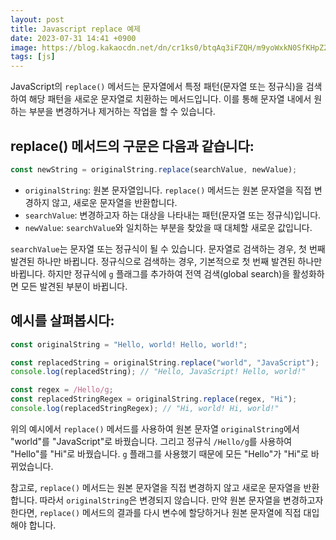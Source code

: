 ```yaml
---
layout: post
title: Javascript replace 예제
date: 2023-07-31 14:41 +0900
image: https://blog.kakaocdn.net/dn/cr1ks0/btqAq3iFZQH/m9yoWxkN0SfKHpZ2MnfyKk/img.png
tags: [js]
---
```

JavaScript의 `replace()` 메서드는 문자열에서 특정 패턴(문자열 또는 정규식)을 검색하여 해당 패턴을 새로운 문자열로 치환하는 메서드입니다. 이를 통해 문자열 내에서 원하는 부분을 변경하거나 제거하는 작업을 할 수 있습니다.

## replace() 메서드의 구문은 다음과 같습니다:

```javascript
const newString = originalString.replace(searchValue, newValue);
```

- `originalString`: 원본 문자열입니다. `replace()` 메서드는 원본 문자열을 직접 변경하지 않고, 새로운 문자열을 반환합니다.
- `searchValue`: 변경하고자 하는 대상을 나타내는 패턴(문자열 또는 정규식)입니다.
- `newValue`: `searchValue`와 일치하는 부분을 찾았을 때 대체할 새로운 값입니다.

`searchValue`는 문자열 또는 정규식이 될 수 있습니다. 문자열로 검색하는 경우, 첫 번째 발견된 하나만 바뀝니다. 정규식으로 검색하는 경우, 기본적으로 첫 번째 발견된 하나만 바뀝니다. 하지만 정규식에 `g` 플래그를 추가하여 전역 검색(global search)을 활성화하면 모든 발견된 부분이 바뀝니다.

## 예시를 살펴봅시다:

```javascript
const originalString = "Hello, world! Hello, world!";

const replacedString = originalString.replace("world", "JavaScript");
console.log(replacedString); // "Hello, JavaScript! Hello, world!"

const regex = /Hello/g;
const replacedStringRegex = originalString.replace(regex, "Hi");
console.log(replacedStringRegex); // "Hi, world! Hi, world!"
```

위의 예시에서 `replace()` 메서드를 사용하여 원본 문자열 `originalString`에서 "world"를 "JavaScript"로 바꿨습니다. 그리고 정규식 `/Hello/g`를 사용하여 "Hello"를 "Hi"로 바꿨습니다. `g` 플래그를 사용했기 때문에 모든 "Hello"가 "Hi"로 바뀌었습니다.

참고로, `replace()` 메서드는 원본 문자열을 직접 변경하지 않고 새로운 문자열을 반환합니다. 따라서 `originalString`은 변경되지 않습니다. 만약 원본 문자열을 변경하고자 한다면, `replace()` 메서드의 결과를 다시 변수에 할당하거나 원본 문자열에 직접 대입해야 합니다.